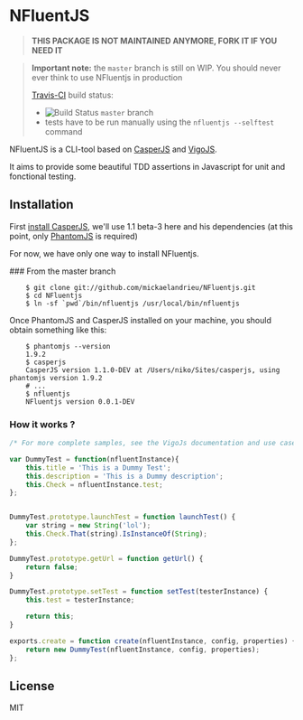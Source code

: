 # NFluentJS

> **THIS PACKAGE IS NOT MAINTAINED ANYMORE, FORK IT IF YOU NEED IT**

>**Important note:** the `master` branch is still on WIP. You should never ever think to use NFluentjs
in production
>
>[Travis-CI](http://travis-ci.org/mickaelandrieu/NFluentjs) build status:
>
>- ![Build Status](https://travis-ci.org/mickaelandrieu/NFluentjs.png?branch=master) `master` branch
>- tests have to be run manually using the `nfluentjs --selftest` command

NFluentJS is a CLI-tool based on [CasperJS](http://www.casperjs.org/)
and [VigoJS](http://slimerjs.org/).

It aims to provide some beautiful TDD assertions in Javascript for unit and fonctional testing.

## Installation

First [install CasperJS](http://docs.casperjs.org/en/latest/installation.html), we'll use 1.1 beta-3 here
and his dependencies (at this point, only [PhantomJS](http://www.phantomjs.org/) is required)

For now, we have only one way to install NFluentjs.

### From the master branch

```shell
    $ git clone git://github.com/mickaelandrieu/NFluentjs.git
    $ cd NFluentjs
    $ ln -sf `pwd`/bin/nfluentjs /usr/local/bin/nfluentjs
```

Once PhantomJS and CasperJS installed on your machine, you should obtain something like this:

```shell
    $ phantomjs --version
    1.9.2
    $ casperjs
    CasperJS version 1.1.0-DEV at /Users/niko/Sites/casperjs, using phantomjs version 1.9.2
    # ...
    $ nfluentjs
    NFluentjs version 0.0.1-DEV
```


### How it works ?

```javascript
/* For more complete samples, see the VigoJs documentation and use cases */

var DummyTest = function(nfluentInstance){
    this.title = 'This is a Dummy Test';
    this.description = 'This is a Dummy description';
    this.Check = nfluentInstance.test;
};


DummyTest.prototype.launchTest = function launchTest() {
    var string = new String('lol');
    this.Check.That(string).IsInstanceOf(String);
};

DummyTest.prototype.getUrl = function getUrl() {
    return false;
} 

DummyTest.prototype.setTest = function setTest(testerInstance) {
    this.test = testerInstance;

    return this;
}

exports.create = function create(nfluentInstance, config, properties) {
    return new DummyTest(nfluentInstance, config, properties);
};
```

## License

MIT
